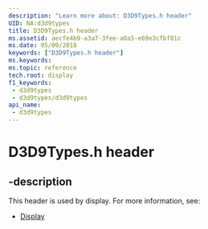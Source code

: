 ```yaml
---
description: "Learn more about: D3D9Types.h header"
UID: NA:d3d9types
title: D3D9Types.h header
ms.assetid: aecfe4b9-a3a7-3fee-a0a5-e69e3cfbf81c
ms.date: 05/09/2018
keywords: ["D3D9Types.h header"]
ms.keywords: 
ms.topic: reference
tech.root: display
f1_keywords:
 - d3d9types
 - d3d9types/d3d9types
api_name:
 - d3d9types
---
```


# D3D9Types.h header


## -description

This header is used by display. For more information, see:

- [Display](../_display/index.md)

